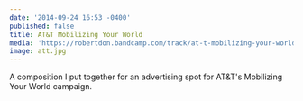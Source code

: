 ```yaml
---
date: '2014-09-24 16:53 -0400'
published: false
title: AT&T Mobilizing Your World
media: 'https://robertdon.bandcamp.com/track/at-t-mobilizing-your-world'
image: att.jpg
---
```

A composition I put together for an advertising spot for AT&T's Mobilizing Your World campaign.
